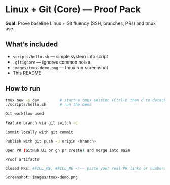 # Linux + Git (Core) — Proof Pack

**Goal:** Prove baseline Linux + Git fluency (SSH, branches, PRs) and tmux use.

## What’s included
- `scripts/hello.sh` — simple system info script
- `.gitignore` — ignores common noise
- `images/tmux-demo.png` — tmux run screenshot
- This README

## How to run
```bash
tmux new -s dev         # start a tmux session (Ctrl-b then d to detach)
./scripts/hello.sh      # run the demo

Git workflow used

Feature branch via git switch -c

Commit locally with git commit

Publish with git push -u origin <branch>

Open PR (GitHub UI or gh pr create) and merge into main

Proof artifacts

Closed PRs: #FILL_ME, #FILL_ME <!-- paste your real PR links or numbers -->

Screenshot: images/tmux-demo.png
